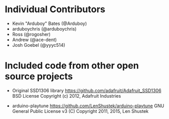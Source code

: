 # Individual Contributors

- Kevin "Arduboy" Bates (@Arduboy)
- arduboychris (@arduboychris)
- Ross (@rogosher)
- Andrew (@ace-dent)
- Josh Goebel (@yyyc514)


# Included code from other open source projects

- Original SSD1306 library
  https://github.com/adafruit/Adafruit_SSD1306
  BSD License
  Copyright (c) 2012, Adafruit Industries

- arduino-playtune
  https://github.com/LenShustek/arduino-playtune
  GNU General Public License v3
  (C) Copyright 2011, 2015, Len Shustek

